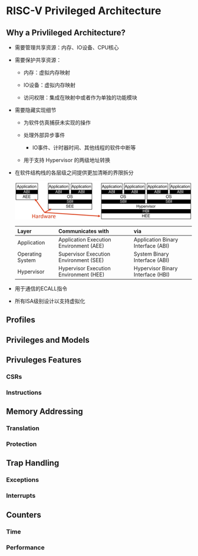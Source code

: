 # RISC-V Privileged Architecture

## Why a Privlileged Architecture?

* 需要管理共享资源：内存、IO设备、CPU核心

* 需要保护共享资源：

    - 内存：虚拟内存映射

    - IO设备：虚拟内存映射

    - 访问权限：集成在映射中或者作为单独的功能模块

* 需要隐藏实现细节

    - 为软件仿真捕获未实现的操作

    - 处理外部异步事件

        + IO事件、计时器时间、其他线程的软件中断等

    - 用于支持 Hypervisor 的两级地址转换

* 在软件结构栈的各层级之间提供更加清晰的界限拆分

    ![layers](./img/layers.jpg)

    |Layer      |Communicates with          |via                |
    |-----------|---------------------------|-------------------|
    |Application|Application Execution Environment (AEE)|Application Binary Interface (ABI)|
    |Operating System|Supervisor Execution Environment (SEE)|System Binary Interface (ABI)|
    |Hypervisor|Hypervisor Execution Environment (HEE)|Hypervisor Binary Interface (HBI)|

* 用于通信的ECALL指令

* 所有ISA级别设计以支持虚拟化


## Profiles



## Privileges and Models

## Privuleges Features

### CSRs

### Instructions

## Memory Addressing

### Translation

### Protection

## Trap Handling

### Exceptions

### Interrupts

## Counters

### Time

### Performance

